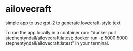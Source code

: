 # ailovecraft
simple app to use gpt-2 to generate lovecraft-style text

To run the app locally in a container run:
 "docker pull stephentyndall/ailovecraft:latest; docker run -p 5000:5000 stephentyndall/ailovecraft:latest"
in your terminal.
